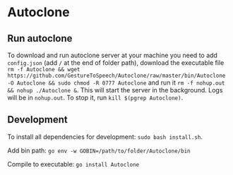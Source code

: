 # Autoclone

## Run autoclone
To download and run autoclone server at your machine you need to add `config.json` (add `/` at the end of folder path),
download the executable file `rm -f Autoclone && wget https://github.com/GestureToSpeech/Autoclone/raw/master/bin/Autoclone -O Autoclone && sudo chmod -R 0777 Autoclone`
and run it `rm -f nohup.out && nohup ./Autoclone &`. This will start the server in the background. Logs will be in
`nohup.out`. To stop it, run `kill $(pgrep Autoclone)`.

## Development
To install all dependencies for development: `sudo bash install.sh`.

Add bin path: `go env -w GOBIN=/path/to/folder/Autoclone/bin`

Compile to executable: `go install Autoclone`
